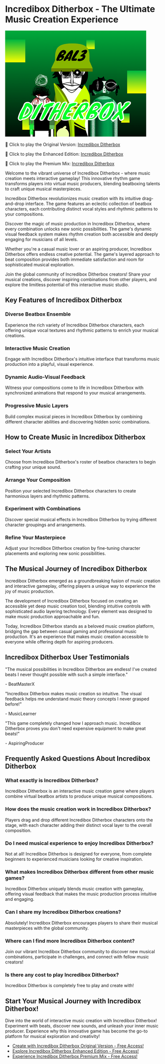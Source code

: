 # Incredibox Ditherbox - The Ultimate Music Creation Experience

![Incredibox Ditherbox](https://raw.githubusercontent.com/sprunkiscrunkly/incredibox-ditherbox/refs/heads/main/incredibox-ditherbox.png "Incredibox Ditherbox")

🎵 Click to play the Original Version: [Incredibox Ditherbox](https://sprunksters.com/incredibox-ditherbox/ "Incredibox Ditherbox")

🎵 Click to play the Enhanced Edition: [Incredibox Ditherbox](https://sprunkiscrunkly.com/incredibox-ditherbox/ "Incredibox Ditherbox")

🎵 Click to play the Premium Mix: [Incredibox Ditherbox](https://sprunkipyramixed.com/incredibox-ditherbox/ "Incredibox Ditherbox")

Welcome to the vibrant universe of Incredibox Ditherbox - where music creation meets interactive gameplay! This innovative rhythm game transforms players into virtual music producers, blending beatboxing talents to craft unique musical masterpieces.

Incredibox Ditherbox revolutionizes music creation with its intuitive drag-and-drop interface. The game features an eclectic collection of beatbox characters, each contributing distinct vocal styles and rhythmic patterns to your compositions.

Discover the magic of music production in Incredibox Ditherbox, where every combination unlocks new sonic possibilities. The game's dynamic visual feedback system makes rhythm creation both accessible and deeply engaging for musicians of all levels.

Whether you're a casual music lover or an aspiring producer, Incredibox Ditherbox offers endless creative potential. The game's layered approach to beat composition provides both immediate satisfaction and room for sophisticated musical exploration.

Join the global community of Incredibox Ditherbox creators! Share your musical creations, discover inspiring combinations from other players, and explore the limitless potential of this interactive music studio.

## Key Features of Incredibox Ditherbox

### Diverse Beatbox Ensemble

Experience the rich variety of Incredibox Ditherbox characters, each offering unique vocal textures and rhythmic patterns to enrich your musical creations.

### Interactive Music Creation

Engage with Incredibox Ditherbox's intuitive interface that transforms music production into a playful, visual experience.

### Dynamic Audio-Visual Feedback

Witness your compositions come to life in Incredibox Ditherbox with synchronized animations that respond to your musical arrangements.

### Progressive Music Layers

Build complex musical pieces in Incredibox Ditherbox by combining different character abilities and discovering hidden sonic combinations.

## How to Create Music in Incredibox Ditherbox

### Select Your Artists

Choose from Incredibox Ditherbox's roster of beatbox characters to begin crafting your unique sound.

### Arrange Your Composition

Position your selected Incredibox Ditherbox characters to create harmonious layers and rhythmic patterns.

### Experiment with Combinations

Discover special musical effects in Incredibox Ditherbox by trying different character groupings and arrangements.

### Refine Your Masterpiece

Adjust your Incredibox Ditherbox creation by fine-tuning character placements and exploring new sonic possibilities.

## The Musical Journey of Incredibox Ditherbox

Incredibox Ditherbox emerged as a groundbreaking fusion of music creation and interactive gameplay, offering players a unique way to experience the joy of music production.

The development of Incredibox Ditherbox focused on creating an accessible yet deep music creation tool, blending intuitive controls with sophisticated audio layering technology. Every element was designed to make music production approachable and fun.

Today, Incredibox Ditherbox stands as a beloved music creation platform, bridging the gap between casual gaming and professional music production. It's an experience that makes music creation accessible to everyone while offering depth for aspiring producers.

## Incredibox Ditherbox User Testimonials

"The musical possibilities in Incredibox Ditherbox are endless! I've created beats I never thought possible with such a simple interface."

\- BeatMasterX

"Incredibox Ditherbox makes music creation so intuitive. The visual feedback helps me understand music theory concepts I never grasped before!"

\- MusicLearner

"This game completely changed how I approach music. Incredibox Ditherbox proves you don't need expensive equipment to make great beats!"

\- AspiringProducer

## Frequently Asked Questions About Incredibox Ditherbox

### What exactly is Incredibox Ditherbox?

Incredibox Ditherbox is an interactive music creation game where players combine virtual beatbox artists to produce unique musical compositions.

### How does the music creation work in Incredibox Ditherbox?

Players drag and drop different Incredibox Ditherbox characters onto the stage, with each character adding their distinct vocal layer to the overall composition.

### Do I need musical experience to enjoy Incredibox Ditherbox?

Not at all! Incredibox Ditherbox is designed for everyone, from complete beginners to experienced musicians looking for creative inspiration.

### What makes Incredibox Ditherbox different from other music games?

Incredibox Ditherbox uniquely blends music creation with gameplay, offering visual feedback that makes the music production process intuitive and engaging.

### Can I share my Incredibox Ditherbox creations?

Absolutely! Incredibox Ditherbox encourages players to share their musical masterpieces with the global community.

### Where can I find more Incredibox Ditherbox content?

Join our vibrant Incredibox Ditherbox community to discover new musical combinations, participate in challenges, and connect with fellow music creators!

### Is there any cost to play Incredibox Ditherbox?

Incredibox Ditherbox is completely free to play and create with!

## Start Your Musical Journey with Incredibox Ditherbox!

Dive into the world of interactive music creation with Incredibox Ditherbox! Experiment with beats, discover new sounds, and unleash your inner music producer. Experience why this innovative game has become the go-to platform for musical exploration and creativity!

- [Create with Incredibox Ditherbox Original Version - Free Access!](https://sprunksters.com/incredibox-ditherbox/)
- [Explore Incredibox Ditherbox Enhanced Edition - Free Access!](https://sprunkiscrunkly.com/incredibox-ditherbox/)
- [Experience Incredibox Ditherbox Premium Mix - Free Access!](https://sprunkipyramixed.com/incredibox-ditherbox/)
